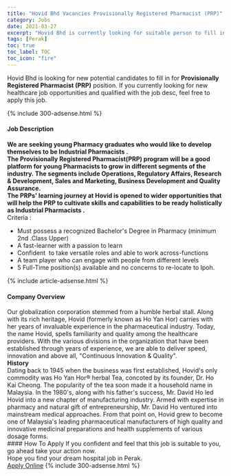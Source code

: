 ```yaml
---
title: "Hovid Bhd Vacancies Provisionally Registered Pharmacist (PRP)" 
category: Jobs 
date: 2021-03-27 
excerpt: "Hovid Bhd is currently looking for suitable person to fill in the Provisionally Registered Pharmacist (PRP) which positioned at Perak" 
tags: [Perak] 
toc: true 
toc_label: TOC 
toc_icon: "fire" 
--- 
```


<p>Hovid Bhd is looking for new potential candidates to fill in for <b>Provisionally Registered Pharmacist (PRP)</b> position. If you currently looking for new healthcare job opportunities and qualified with the job desc, feel free to apply this job.
</p>{% include 300-adsense.html %} 
<div><div><h4>Job Description</h4></div><div><div><span><div><div><strong>We are seeking young Pharmacy graduates who would like to develop themselves to be Industrial Pharmacists .</strong></div><div><strong>The&#160;</strong><strong>Provisionally Registered Pharmacist(</strong><strong>PRP) program will be a good platform for young Pharmacists to grow in di</strong><strong>fferent segments of the industry.&#160;</strong><strong>The segments include Operations, Regulatory Affairs, Research &amp; Development, Sales and Marketing, Business Development and Quality Assurance.</strong></div><div><strong>The PRPs' learning journey at Hovid is opened to wider opportunities that will help the PRP to cultivate skills and capabilities to be ready holistically as&#160;</strong><strong>Industrial Pharmacists .</strong></div><div>Criteria :</div><ul><li>Must possess a recognized Bachelor's Degree in Pharmacy (minimum 2nd .Class Upper)</li><li>A fast-learner with a passion to learn&#160;</li><li>Confident&#160; to take versatile roles and able to work across-functions&#160;</li><li>A team player who can engage with people from different levels&#160;</li><li>5 Full-Time position(s) available and no concerns to re-locate to Ipoh.</li></ul></div></span></div></div></div> 
{% include article-adsense.html %} 
<div><div><h4>Company Overview</h4></div><div><div><span><div><div>
	Our globalization corporation stemmed from a humble herbal stall. Along with its rich heritage, Hovid (formerly known as Ho Yan Hor) carries with her years of invaluable experience in the pharmaceutical industry. Today, the name Hovid, spells familiarity and quality among the healthcare providers. With the various divisions in the organization that have been established through years of experience, we are able to deliver speed, innovation and above all, "Continuous Innovation &amp; Quality".</div>
<div>
<strong>History</strong></div>
<div>
	Dating back to 1945 when the business was first established, Hovid's only commodity was Ho Yan Hor&#174; herbal Tea, concoted by its founder, Dr. Ho Kai Cheong. The popularity of the tea soon made it a household name in Malaysia. In the 1980's, along with his father's success, Mr. David Ho led Hovid into a new chapter of manufacturing industry. Armed with expertise in pharmacy and natural gift of entrepreneurship, Mr. David Ho ventured into mainstream medical approaches. From that point on, Hovid grew to become one of Malaysia's leading pharmaceutical manufacturers of high quality and innovative medicinal preparations and health supplements of various dosage forms.</div></div></span></div></div></div> 
#### How To Apply 
If you confident and feel that this job is suitable to you, go ahead take your action now. <br/> 
Hope you find your dream hospital job in Perak. <br/> 
<a href="https://www.jobstreet.com.my/en/job/provisionally-registered-pharmacist-prp-4504009?jobId=jobstreet-my-job-4504009" class="btn btn--warning" target="_blank" rel="nofollow noopenner">Apply Online</a> 
{% include 300-adsense.html %} 